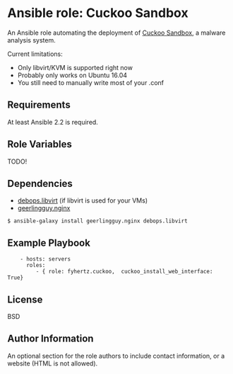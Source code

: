 Ansible role: Cuckoo Sandbox
============================

An Ansible role automating the deployment of [Cuckoo Sandbox](https://cuckoosandbox.org/), a malware analysis system.

Current limitations:

- Only libvirt/KVM is supported right now
- Probably only works on Ubuntu 16.04
- You still need to manually write most of your <machinery>.conf


Requirements
------------

At least Ansible 2.2 is required.


Role Variables
--------------

TODO!

Dependencies
------------

- [debops.libvirt](https://github.com/debops/ansible-libvirt) (if libvirt is used for your VMs)
- [geerlingguy.nginx](https://github.com/geerlingguy/ansible-role-nginx)

```
$ ansible-galaxy install geerlingguy.nginx debops.libvirt
```

Example Playbook
----------------

```
    - hosts: servers
      roles:
         - { role: fyhertz.cuckoo,  cuckoo_install_web_interface: True}
```


License
-------

BSD

Author Information
------------------

An optional section for the role authors to include contact information, or a website (HTML is not allowed).

